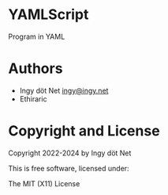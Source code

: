 YAMLScript
==========

Program in YAML

# Authors

* Ingy döt Net <ingy@ingy.net>
* Ethiraric


# Copyright and License

Copyright 2022-2024 by Ingy döt Net

This is free software, licensed under:

The MIT (X11) License
